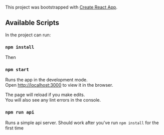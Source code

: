 This project was bootstrapped with [Create React App](https://github.com/facebook/create-react-app).

## Available Scripts

In the project can run:

### `npm install`

Then

### `npm start`

Runs the app in the development mode.<br />
Open [http://localhost:3000](http://localhost:3000) to view it in the browser.

The page will reload if you make edits.<br />
You will also see any lint errors in the console.

### `npm run api`

Runs a simple api server. Should work after you've run `npm install` for the first time